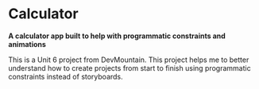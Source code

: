 # Calculator
**A calculator app built to help with programmatic constraints and animations**

This is a Unit 6 project from DevMountain. This project helps me to better understand how to create projects from start to finish using programmatic constraints instead of storyboards.
